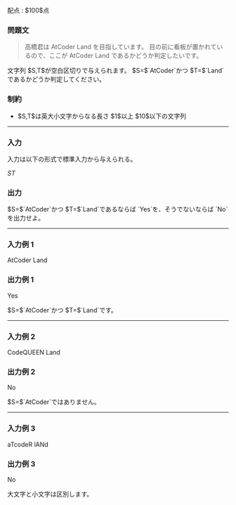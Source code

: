 
<div>

<span>

<span>

<p>
配点 : $100$点
</p>

<div>

<section>

### **問題文**

<blockquote>

<p>
高橋君は AtCoder Land を目指しています。
目の前に看板が置かれているので、ここが AtCoder Land であるかどうか判定したいです。
</p>

</blockquote>

<p>
文字列 $S,T$が空白区切りで与えられます。
$S=$`AtCoder`かつ $T=$`Land`であるかどうか判定してください。
</p>

</section>

</div>

<div>

<section>

### **制約**

<ul>

<li>
$S,T$は英大小文字からなる長さ $1$以上 $10$以下の文字列
</li>

</ul>

</section>

</div>

---

<div>

<div>

<section>

### **入力**

<p>
入力は以下の形式で標準入力から与えられる。
</p>

<div>

$S$$T$
</div>

</section>

</div>

<div>

<section>

### **出力**

<p>
$S=$`AtCoder`かつ $T=$`Land`であるならば `Yes`を、そうでないならば `No`を出力せよ。
</p>

</section>

</div>

</div>

---

<div>

<section>

### **入力例 1**

<div>

AtCoder Land

</div>

</section>

</div>

<div>

<section>

### **出力例 1**

<div>

Yes

</div>

<p>
$S=$`AtCoder`かつ $T=$`Land`です。
</p>

</section>

</div>

---

<div>

<section>

### **入力例 2**

<div>

CodeQUEEN Land

</div>

</section>

</div>

<div>

<section>

### **出力例 2**

<div>

No

</div>

<p>
$S=$`AtCoder`ではありません。
</p>

</section>

</div>

---

<div>

<section>

### **入力例 3**

<div>

aTcodeR lANd

</div>

</section>

</div>

<div>

<section>

### **出力例 3**

<div>

No

</div>

<p>
大文字と小文字は区別します。
</p>

</section>

</div>

</span>

</span>

</div>
